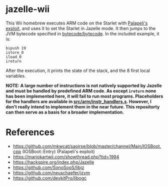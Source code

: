 # jazelle-wii

This Wii homebrew executes ARM code on the Starlet with [Palapeli's exploit](https://github.com/mkwcat/saoirse/blob/master/channel/Main/IOSBoot.cpp#L86), and uses it to set the Starlet in Jazelle mode. It then jumps to the JVM bytecode specified in [bytecode/bytecode](bytecode/bytecode). In the included example, it is: 

```
bipush 19
istore_0
iload_0
ireturn
```

After the execution, it prints the state of the stack, and the 8 first local variables.

**NOTE: A large number of instructions is not natively supported by Jazelle and must be handled by predefined ARM code. As except ``ireturn`` none has been implemented here, it will fail to run most programs. Placeholders for the handlers are available in [src/arm/instr\_handlers.s](src/arm/instr_handlers.s). However, I don't really intend to implement them in the near future. This repositorty can then serve as a basis for a broader implementation.**

# References
- https://github.com/mkwcat/saoirse/blob/master/channel/Main/IOSBoot.cpp (IOSBoot::Entry) (Palapeli's exploit)
- https://mariokartwii.com/showthread.php?tid=1994
- https://hackspire.org/index.php/Jazelle
- https://github.com/SonoSooS/libjz
- https://github.com/neuschaefer/jzvm
- https://github.com/devkitPro/libogc
